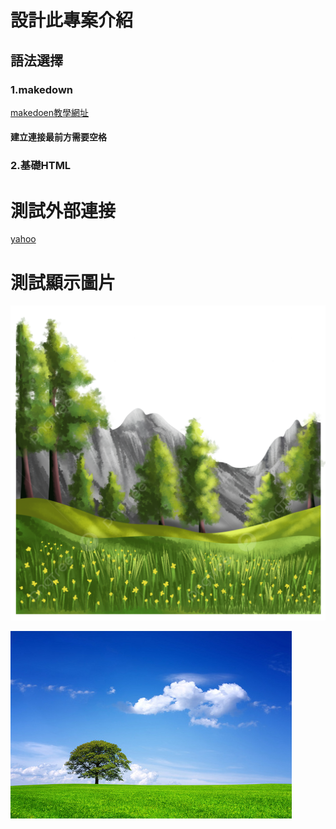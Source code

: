# 設計此專案介紹

## 語法選擇
 
### 1.makedown

[makedoen教學網址](https://cnfox.github.io/2019/05/21/Makedown-language/)
 #### 建立連接最前方需要空格
### 2.基礎HTML
<h1> 測試外部連接 </h1>

[yahoo](http://tw.yahoo.com)

<h1> 測試顯示圖片 </h1>

 ![001.jpg](image/001.png)</a>

![101圖](image/300.jpg)</a>











